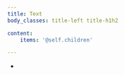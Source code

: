 ```yaml
---
title: Text
body_classes: title-left title-h1h2

content:
    items: '@self.children'

---
```

-